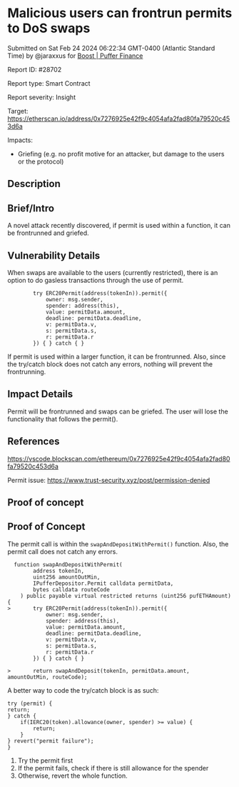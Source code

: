 
# Malicious users can frontrun permits to DoS swaps

Submitted on Sat Feb 24 2024 06:22:34 GMT-0400 (Atlantic Standard Time) by @jaraxxus for [Boost | Puffer Finance](https://immunefi.com/bounty/pufferfinance-boost/)

Report ID: #28702

Report type: Smart Contract

Report severity: Insight

Target: https://etherscan.io/address/0x7276925e42f9c4054afa2fad80fa79520c453d6a

Impacts:
- Griefing (e.g. no profit motive for an attacker, but damage to the users or the protocol)

## Description
## Brief/Intro

A novel attack recently discovered, if permit is used within a function, it can be frontrunned and griefed.

## Vulnerability Details

When swaps are available to the users (currently restricted), there is an option to do gasless transactions through the use of permit. 

```
        try ERC20Permit(address(tokenIn)).permit({
            owner: msg.sender,
            spender: address(this),
            value: permitData.amount,
            deadline: permitData.deadline,
            v: permitData.v,
            s: permitData.s,
            r: permitData.r
        }) { } catch { }
```

If permit is used within a larger function, it can be frontrunned. Also, since the try/catch block does not catch any errors, nothing will prevent the frontrunning.

## Impact Details

Permit will be frontrunned and swaps can be griefed. The user will lose the functionality that follows the permit().

## References

https://vscode.blockscan.com/ethereum/0x7276925e42f9c4054afa2fad80fa79520c453d6a

Permit issue: https://www.trust-security.xyz/post/permission-denied
        
## Proof of concept
## Proof of Concept

The permit call is within the `swapAndDepositWithPermit()` function. Also, the permit call does not catch any errors.

```
  function swapAndDepositWithPermit(
        address tokenIn,
        uint256 amountOutMin,
        IPufferDepositor.Permit calldata permitData,
        bytes calldata routeCode
    ) public payable virtual restricted returns (uint256 pufETHAmount) {
>       try ERC20Permit(address(tokenIn)).permit({
            owner: msg.sender,
            spender: address(this),
            value: permitData.amount,
            deadline: permitData.deadline,
            v: permitData.v,
            s: permitData.s,
            r: permitData.r
        }) { } catch { }

>       return swapAndDeposit(tokenIn, permitData.amount, amountOutMin, routeCode);
```

A better way to code the try/catch block is as such:
```
try (permit) {
return;
} catch {
    if(IERC20(token).allowance(owner, spender) >= value) {
        return;
    }
} revert("permit failure");
}
```

1. Try the permit first
2. If the permit fails, check if there is still allowance for the spender
3. Otherwise, revert the whole function.